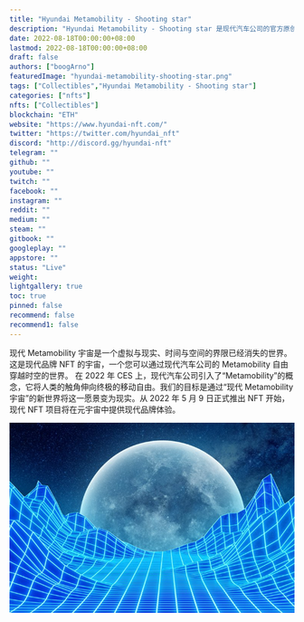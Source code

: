 ```yaml
---
title: "Hyundai Metamobility - Shooting star"
description: "Hyundai Metamobility - Shooting star 是现代汽车公司的官方原创 NFT 系列。该集合由 10,000 个 NFT 和每个拍摄组成"
date: 2022-08-18T00:00:00+08:00
lastmod: 2022-08-18T00:00:00+08:00
draft: false
authors: ["boogArno"]
featuredImage: "hyundai-metamobility-shooting-star.png"
tags: ["Collectibles","Hyundai Metamobility - Shooting star"]
categories: ["nfts"]
nfts: ["Collectibles"]
blockchain: "ETH"
website: "https://www.hyundai-nft.com/"
twitter: "https://twitter.com/hyundai_nft"
discord: "http://discord.gg/hyundai-nft"
telegram: ""
github: ""
youtube: ""
twitch: ""
facebook: ""
instagram: ""
reddit: ""
medium: ""
steam: ""
gitbook: ""
googleplay: ""
appstore: ""
status: "Live"
weight: 
lightgallery: true
toc: true
pinned: false
recommend: false
recommend1: false
---
```

现代 Metamobility 宇宙是一个虚拟与现实、时间与空间的界限已经消失的世界。这是现代品牌 NFT 的宇宙，一个您可以通过现代汽车公司的 Metamobility 自由穿越时空的世界。
在 2022 年 CES 上，现代汽车公司引入了“Metamobility”的概念，它将人类的触角伸向终极的移动自由。我们的目标是通过“现代 Metamobility 宇宙”的新世界将这一愿景变为现实。从 2022 年 5 月 9 日正式推出 NFT 开始，现代 NFT 项目将在元宇宙中提供现代品牌体验。

![hyundaimetamobilityshootingstar-dapp-collectibles-ethereum-image1_d77eb6442360c9c2912ee96613541584](hyundaimetamobilityshootingstar-dapp-collectibles-ethereum-image1_d77eb6442360c9c2912ee96613541584.png)
